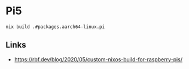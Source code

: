 # Pi5

```shell
nix build .#packages.aarch64-linux.pi
```

## Links

* https://rbf.dev/blog/2020/05/custom-nixos-build-for-raspberry-pis/